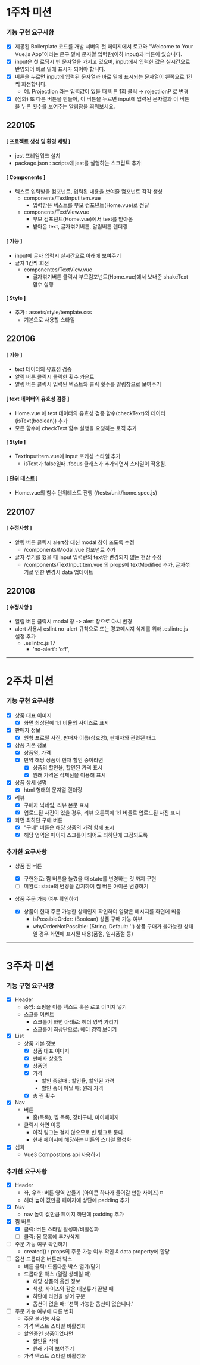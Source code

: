 # 1주차 미션

### 기능 구현 요구사항

- [x] 제공된 Boilerplate 코드를 개발 서버의 첫 페이지에서 로고와 “Welcome to Your Vue.js App”이라는 문구 밑에 문자열 입력란(이하 input)과 버튼이 있습니다.
- [x] input은 첫 로딩시 빈 문자열을 가지고 있으며, input에서 입력한 값은 실시간으로 반영되어 바로 밑에 표시가 되어야 합니다.
- [x] 버튼을 누르면 input에 입력된 문자열과 바로 밑에 표시되는 문자열이 왼쪽으로 1칸씩 회전합니다.
  - 예. Projectlion 라는 입력값이 있을 때 버튼 1회 클릭 → rojectlionP 로 변경
- [x] (심화) 또 다른 버튼을 만들어, 이 버튼을 누르면 input에 입력된 문자열과 이 버튼을 누른 횟수를 보여주는 알림창을 띄워보세요.

## 220105

#### [ 프로젝트 생성 및 환경 세팅 ]

- jest 프레임워크 설치
- package.json : scripts에 jest를 실행하는 스크립트 추가

#### [ Components ]

- 텍스트 입력받을 컴포넌트, 입력된 내용을 보여줄 컴포넌트 각각 생성
  - components/TextInputItem.vue
    - 입력받은 텍스트를 부모 컴포넌트(Home.vue)로 전달
  - components/TextView.vue
    - 부모 컴포넌트(Home.vue)에서 text를 받아옴
    - 받아온 text, 글자섞기버튼, 알림버튼 렌더링

#### [ 기능 ]

- input에 글자 입력시 실시간으로 아래에 보여주기
- 글자 1칸씩 회전
  - componentes/TextView.vue
    - 글자섞기버튼 클릭시 부모컴포넌트(Home.vue)에서 보내준 shakeText 함수 실행

#### [ Style ]

- 추가 : assets/style/template.css
  - 기본으로 사용할 스타일

## 220106

#### [ 기능 ]

- text 데이터의 유효성 검증
- 알림 버튼 클릭시 클릭한 횟수 카운트
- 알림 버튼 클릭시 입력된 텍스트와 클릭 횟수를 알림창으로 보여주기

#### [ text 데이터의 유효성 검증 ]

- Home.vue 에 text 데이터의 유효성 검증 함수(checkText)와 데이터(isText(boolean)) 추가
- 모든 함수에 checkText 함수 실행을 요청하는 로직 추가

#### [ Style ]

- TextInputItem.vue에 input 포커싱 스타일 추가
  - isText가 false일때 .focus 클래스가 추가되면서 스타일이 적용됨.

#### [ 단위 테스트 ]

- Home.vue의 함수 단위테스트 진행 (/tests/unit/home.spec.js)

## 220107

#### [ 수정사항 ]

- 알림 버튼 클릭시 alert창 대신 modal 창이 뜨도록 수정
  - /components/Modal.vue 컴포넌트 추가
- 글자 섞기를 했을 때 input 입력란의 text만 변경되지 않는 현상 수정
  - /components/TextInputItem.vue 의 props에 textModified 추가, 글자섞기로 인한 변경시 data 업데이트

## 220108

#### [ 수정사항 ]

- 알림 버튼 클릭시 modal 창 -> alert 창으로 다시 변경
- alert 사용시 eslint no-alert 규칙으로 뜨는 경고메시지 삭제를 위해 .eslintrc.js 설정 추가
  - .eslintrc.js 17
    - 'no-alert': 'off',

---

# 2주차 미션

### 기능 구현 요구사항

- [x] 상품 대표 이미지
  - [x] 화면 최상단에 1:1 비율의 사이즈로 표시
- [x] 판매자 정보
  - [x] 원형 프로필 사진, 판매자 이름(상호명), 판매자와 관련된 태그
- [x] 상품 기본 정보
  - [x] 상품명, 가격
  - [x] 만약 해당 상품이 현재 할인 중이라면
    - [x] 상품의 할인율, 할인된 가격 표시
    - [x] 원래 가격은 삭제선을 이용해 표시
- [x] 상품 상세 설명
  - [x] html 형태의 문자열 렌더링
- [x] 리뷰
  - [x] 구매자 닉네임, 리뷰 본문 표시
  - [x] 업로드된 사진이 있을 경우, 리뷰 오른쪽에 1:1 비율로 업로드된 사진 표시
- [x] 화면 최하단 구매 버튼
  - [x] "구매" 버튼은 해당 상품의 가격 함께 표시
  - [x] 해당 영역은 페이지 스크롤이 되어도 최하단에 고정되도록

### 추가한 요구사항

- 상품 찜 버튼

  - [x] 구현완료: 찜 버튼을 눌렀을 때 state를 변경하는 것 까지 구현
  - [ ] 미완료: state의 변경을 감지하여 찜 버튼 아이콘 변경하기

- 상품 주문 가능 여부 확인하기
  - [x] 상품이 현재 주문 가능한 상태인지 확인하여 알맞은 메시지를 화면에 띄움
    - isPossibleOrder: (Boolean) 상품 구매 가능 여부
    - whyOrderNotPossible: (String, Default: '') 상품 구매가 불가능한 상태일 경우 화면에 표시될 내용(품절, 일시품절 등)

---

# 3주차 미션

### 기능 구현 요구사항

- [x] Header
  - 중앙: 쇼핑몰 이름 텍스트 혹은 로고 이미지 넣기
  - 스크롤 이벤트
    - 스크롤이 화면 아래로: 헤더 영역 가리기
    - 스크롤이 최상단으로: 헤더 영역 보이기
- [x] List
  - 상품 기본 정보
    - [x] 상품 대표 이미지
    - [x] 판매자 상호명
    - [x] 상품명
    - [x] 가격
      - 할인 중일때 : 할인율, 할인된 가격
      - 할인 중이 아닐 때: 원래 가격
    - [x] 총 찜 횟수
- [x] Nav
  - 버튼
    - 홈(목록), 찜 목록, 장바구니, 마이페이지
  - 클릭시 화면 이동
    - 아직 링크는 걸지 않으므로 빈 링크로 둔다.
    - 현재 페이지에 해당하는 버튼의 스타일 활성화
- [x] 심화
  - Vue3 Compostions api 사용하기

### 추가한 요구사항

- [x] Header
  - 좌, 우측: 버튼 영역 만들기 (아이콘 하나가 들어갈 만한 사이즈)ㅁ
  - 헤더 높이 값만큼 페이지에 상단에 padding 추가
- [x] Nav
  - nav 높이 값만큼 페이지 하단에 padding 추가
- [x] 찜 버튼
  - [x] 클릭: 버튼 스타일 활성화/비활성화
  - [ ] 클릭: 찜 목록에 추가/삭제
- [ ] 주문 가능 여부 확인하기
  - created() : props의 주문 가능 여부 확인 & data property에 할당
- [ ] 옵션 드롭다운 버튼과 박스
  - 버튼 클릭: 드롭다운 박스 열기/닫기
  - 드롭다운 박스 (열림 상태일 때)
    - 해당 상품의 옵션 정보
    - 색상, 사이즈와 같은 대분류가 끝날 때
    - 하단에 라인을 넣어 구분
    - 옵션이 없을 때: ‘선택 가능한 옵션이 없습니다.’
- [ ] 주문 가능 여부에 따른 변화
  - 주문 불가능 사유
  - 가격 텍스트 스타일 비활성화
  - 할인중인 상품이었다면
    - 할인율 삭제
    - 원래 가격 보여주기
  - 가격 텍스트 스타일 비활성화
